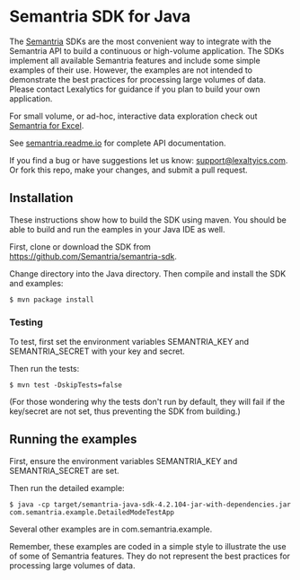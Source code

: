 # Semantria SDK for Java

The [Semantria](https://www.lexalytics.com/semantria) SDKs are the most convenient way to integrate with the Semantria API to build a continuous or high-volume application. The SDKs implement all available Semantria features and include some simple examples of their use. However, the examples are not intended to demonstrate the best practices for processing large volumes of data. Please contact Lexalytics for guidance if you plan to build your own application.

For small volume, or ad-hoc, interactive data exploration check out [Semantria for Excel](https://www.lexalytics.com/semantria/excel).

See [semantria.readme.io](https://semantria.readme.io/docs/) for complete API documentation.

If you find a bug or have suggestions let us know: support@lexaltyics.com. Or fork this repo, make your changes, and submit a pull request.

## Installation

These instructions show how to build the SDK using maven. You should be able to build and run the eamples in your Java IDE as well.

First, clone or download the SDK from https://github.com/Semantria/semantria-sdk.

Change directory into the Java directory. Then compile and install the SDK and examples:

    $ mvn package install

### Testing

To test, first set the environment variables SEMANTRIA\_KEY and SEMANTRIA\_SECRET with your key and secret.

Then run the tests:

    $ mvn test -DskipTests=false

(For those wondering why the tests don't run by default, they will fail if the key/secret are not set, thus preventing the SDK from building.)

## Running the examples

First, ensure the environment variables SEMANTRIA\_KEY and SEMANTRIA\_SECRET are set.

Then run the detailed example:

    $ java -cp target/semantria-java-sdk-4.2.104-jar-with-dependencies.jar com.semantria.example.DetailedModeTestApp

Several other examples are in com.semantria.example.

Remember, these examples are coded in a simple style to illustrate the use of some of Semantria features. They do not represent the best practices for processing large volumes of data.

